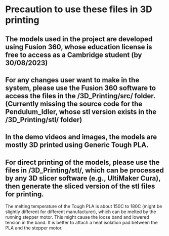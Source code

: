 # Precaution to use these files in 3D printing
The models used in the project are developed using Fusion 360, whose education license is free to access as a Cambridge student (by 30/08/2023)
---
For any changes user want to make in the system, please use the Fusion 360 software to access the files in the /3D_Printing/src/ folder. (Currently missing the source code for the Pendulum_Idler, whose stl version exists in the /3D_Printing/stl/ folder)
---
In the demo videos and images, the models are mostly 3D printed using Generic Tough PLA.
---
For direct printing of the models, please use the files in /3D_Printing/stl/, which can be processed by any 3D slicer software (e.g., UltiMaker Cura), then generate the sliced version of the stl files for printing. 
---
The melting temperature of the Tough PLA is about 150C to 180C (might be slightly different for different manufacturer), which can be melted by the running stepper motor. This might cause the loose band and lowered tension in the band. It is better to attach a heat isolation pad between the PLA and the stepper motor.
